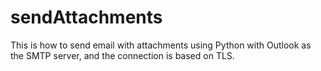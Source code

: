 # sendAttachments
This is how to send email with attachments using Python with Outlook as the SMTP server, and the connection is based on TLS.
